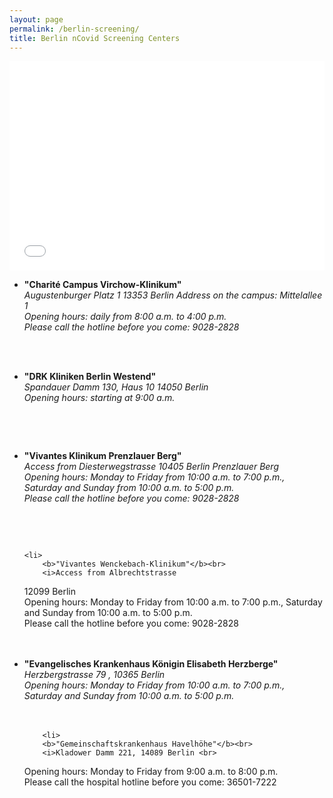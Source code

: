 ```yaml
---
layout: page
permalink: /berlin-screening/
title: Berlin nCovid Screening Centers
---
```


<div style="margin-bottom: 15px;" id="tabbable_1_2" tabindex="0">
            <iframe title="Corona screening centers" aria-label="Corona screening centers" id="datawrapper-chart-DZ0nb" src="//datawrapper.dwcdn.net/DZ0nb/2/" scrolling="no" frameborder="0" style="width: 0; min-width: 100% !important; border: none;" height="335"></iframe><script type="text/javascript">!function(){"use strict";window.addEventListener("message",function(a){if(void 0!==a.data["datawrapper-height"])for(var e in a.data["datawrapper-height"]){var t=document.getElementById("datawrapper-chart-"+e)||document.querySelector("iframe[src*='"+e+"']");t&&(t.style.height=a.data["datawrapper-height"][e]+"px")}})}();
</script>    <!--div id="datawrapper_1_2" tabindex="0" data-markup="&#60;iframe title=&#34;Corona screening centers&#34; aria-label=&#34;Corona screening centers&#34; id=&#34;datawrapper-chart-DZ0nb&#34; src=&#34;//datawrapper.dwcdn.net/DZ0nb/2/&#34; scrolling=&#34;no&#34; frameborder=&#34;0&#34; style=&#34;width: 0; min-width: 100% !important; border: none;&#34; height=&#34;335&#34;&#62;&#60;/iframe&#62;&#60;script type=&#34;text/javascript&#34;&#62;!function(){&#34;use strict&#34;;window.addEventListener(&#34;message&#34;,function(a){if(void 0!==a.data[&#34;datawrapper-height&#34;])for(var e in a.data[&#34;datawrapper-height&#34;]){var t=document.getElementById(&#34;datawrapper-chart-&#34;+e)||document.querySelector(&#34;iframe[src*=&#39;&#34;+e+&#34;&#39;]&#34;);t&#38;&#38;(t.style.height=a.data[&#34;datawrapper-height&#34;][e]+&#34;px&#34;)}})}();&#10;&#60;/script&#62;">
        <div class="accept_datawrapper" style="min-height: 335px">
            <p class="accept_datawrapper_padding">
                Mit dem Aufruf des Diagramms erklären Sie sich einverstanden,
                dass Ihre Daten an <strong>Datawrapper</strong> übermittelt werden. Weitere
                Informationen finden Sie in unserer <a target="_blank" href="/sen/gpg/datenschutzerklaerung.703294.php">Datenschutzerklärung</a>
            </p>

            <input id="datawrapper_accept_1_2"
                   class="btn setcookie" type="button"
                   onclick="javascript:BO.datawrapper.datawrapper_accept('_1_2')"
                   value="Accept and display"
            />
        </div>
    </div-->
    </div>
<!-- FLEX END: Datawrapper -->
<!--FLEX BEGIN: Text/Bild-->

<ul>
	<li>
		<b>"Charité Campus Virchow-Klinikum"</b><br>
		<i>Augustenburger Platz 1
13353 Berlin
Address on the campus: Mittelallee 1 <br>
Opening hours: daily from 8:00 a.m. to 4:00 p.m. <br>
Please call the hotline before you come: 9028-2828 <br>

</i><br>
	</li><br>
		<li>
		<b>"DRK Kliniken Berlin Westend"</b><br>
		<i>Spandauer Damm 130, Haus 10
14050 Berlin <br>
Opening hours: starting at 9:00 a.m. <br>

</i><br>
	</li><br>


<li>
		<b>"Vivantes Klinikum Prenzlauer Berg"</b><br>
		<i>Access from Diesterwegstrasse
10405 Berlin Prenzlauer Berg <br>
Opening hours: Monday to Friday from 10:00 a.m. to 7:00 p.m., Saturday and Sunday from 10:00 a.m. to 5:00 p.m.
 <br>
Please call the hotline before you come: 9028-2828 <br>
 
</i><br>
	</li><br>

	<li>
		<b>"Vivantes Wenckebach-Klinikum"</b><br>
		<i>Access from Albrechtstrasse
12099 Berlin <br>
Opening hours: Monday to Friday from 10:00 a.m. to 7:00 p.m., Saturday and Sunday from 10:00 a.m. to 5:00 p.m.<br>
Please call the hotline before you come: 9028-2828<br>
</i><br>
	</li><br>
	<li>
		<b>"Evangelisches Krankenhaus Königin Elisabeth Herzberge"</b><br>
		<i>Herzbergstrasse 79 , 10365 Berlin <br>
Opening hours: Monday to Friday from 10:00 a.m. to 7:00 p.m., Saturday and Sunday from 10:00 a.m. to 5:00 p.m.
<br>
</i><br>
	</li><br>

		<li>
		<b>"Gemeinschaftskrankenhaus Havelhöhe"</b><br>
		<i>Kladower Damm 221, 14089 Berlin <br>
Opening hours: Monday to Friday from 9:00 a.m. to 8:00 p.m.
<br>
Please call the hospital hotline before you come: 36501-7222<br>
</i><br>
	</li><br>
</ul>
